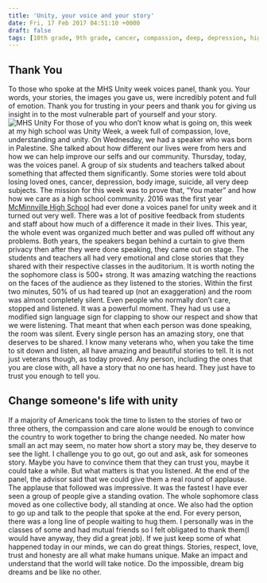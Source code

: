 ```yaml
---
title: 'Unity, your voice and your story'
date: Fri, 17 Feb 2017 04:51:10 +0000
draft: false
tags: [10th grade, 9th grade, cancer, compassion, deep, depression, high school, High School, life, Life Lessons, listen, Love, Real Life, stories, Story, Story, suicide, Teen, Uncategorized, unexperienced, Unity]
---
```


Thank You
---------

To those who spoke at the MHS Unity week voices panel, thank you. Your words, your stories, the images you gave us, were incredibly potent and full of emotion. Thank you for trusting in your peers and thank you for giving us insight in to the most vulnerable part of yourself and your story. ![MHS Unity](https://www.ethohampton.com/wp-content/uploads/2017/02/MHS_unity-150x150.png) For those of you who don’t know what is going on, this week at my high school was Unity Week, a week full of compassion, love, understanding and unity. On Wednesday, we had a speaker who was born in Palestine. She talked about how different our lives were from hers and how we can help improve our selfs and our community. Thursday, today, was the voices panel. A group of six students and teachers talked about something that affected them significantly. Some stories were told about losing loved ones, cancer, depression, body image, suicide, all very deep subjects. The mission for this week was to prove that, “You mater” and how how we care as a high school community. 2016 was the first year [McMinnville High School](http://mhs.msd.k12.or.us/) had ever done a voices panel for unity week and it turned out very well. There was a lot of positive feedback from students and staff about how much of a difference it made in their lives. This year, the whole event was organized much better and was pulled off without any problems. Both years, the speakers began behind a curtain to give them privacy then after they were done speaking, they came out on stage. The students and teachers all had very emotional and close stories that they shared with their respective classes in the auditorium. It is worth noting the the sophomore class is 500+ strong. It was amazing watching the reactions on the faces of the audience as they listened to the stories. Within the first two minutes, 50% of us had teared up (not an exaggeration) and the room was almost completely silent. Even people who normally don’t care, stopped and listened. It was a powerful moment. They had us use a modified sign language sign for clapping to show our respect and show that we were listening. That meant that when each person was done speaking, the room was silent. Every single person has an amazing story, one that deserves to be shared. I know many veterans who, when you take the time to sit down and listen, all have amazing and beautiful stories to tell. It is not just veterans though, as today proved. Any person, including the ones that you are close with, all have a story that no one has heard. They just have to trust you enough to tell you.

Change someone's life with unity
--------------------------------

If a majority of Americans took the time to listen to the stories of two or three others, the compassion and care alone would be enough to convince the country to work together to bring the change needed. No mater how small an act may seem, no mater how short a story may be, they deserve to see the light. I challenge you to go out, go out and ask, ask for someones story. Maybe you have to convince them that they can trust you, maybe it could take a while. But what matters is that you listened. At the end of the panel, the advisor said that we could give them a real round of applause. The applause that followed was impressive. It was the fastest I have ever seen a group of people give a standing ovation. The whole sophomore class moved as one collective body, all standing at once. We also had the option to go up and talk to the people that spoke at the end. For every person, there was a long line of people waiting to hug them. I personally was in the classes of some and had mutual friends so I felt obligated to thank them(I would have anyway, they did a great job). If we just keep some of what happened today in our minds, we can do great things. Stories, respect, love, trust and honesty are all what make humans unique. Make an impact and understand that the world will take notice. Do the impossible, dream big dreams and be like no other.